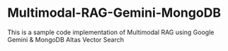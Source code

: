 # Multimodal-RAG-Gemini-MongoDB
This is a sample code implementation of Multimodal RAG using Google Gemini &amp; MongoDB Altas Vector Search
